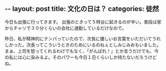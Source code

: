 --
layout: post
title: 文化の日は？
categories: 徒然
--

今日も出張に行ってきます。
出張のときって５時台に起きるのが辛い。普段は家からチャリで３０分くらいの会社に通勤しているだけなので。

昨日、私が精神的にテンパっていたので、次長に優しいお言葉をいただいてうれしかった。次長ってこういうときのためにいるのねぇとしみじみおもいました。まぁ、上司を怒ってくれるわけでもなく、「がんばれ！」とか言うだけでも、今の私には心に染みるよ。そのパワーも今日１日くらいしか持たないだろうけどね。

